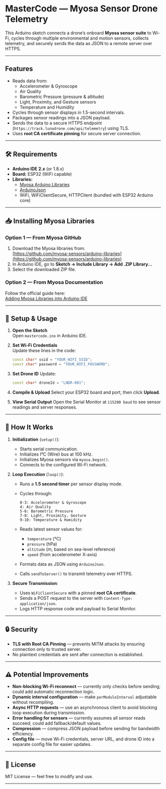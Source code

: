 

# MasterCode — Myosa Sensor Drone Telemetry

This Arduino sketch connects a drone’s onboard **Myosa sensor suite** to Wi-Fi, cycles through multiple environmental and motion sensors, collects telemetry, and securely sends the data as JSON to a remote server over HTTPS.

---

## Features
- Reads data from:
  - Accelerometer & Gyroscope
  - Air Quality
  - Barometric Pressure (pressure & altitude)
  - Light, Proximity, and Gesture sensors
  - Temperature and Humidity
- Cycles through sensor displays in 1.5-second intervals.
- Packages sensor readings into a JSON payload.
- Sends the data to a secure HTTPS endpoint (`https://track.lunadrone.com/api/telemetry`) using TLS.
- Uses **root CA certificate pinning** for secure server connection.

---

## 🛠 Requirements

- **Arduino IDE 2.x** (or 1.8.x)
- **Board:** ESP32 (WiFi capable)
- **Libraries:**
  - [Myosa Arduino Libraries](https://github.com/myosa-sensors/arduino-libraries)
  - [ArduinoJson](https://arduinojson.org/)
  - WiFi, WiFiClientSecure, HTTPClient (bundled with ESP32 Arduino core)

---

## 📥 Installing Myosa Libraries

### Option 1 — From Myosa GitHub
1. Download the Myosa libraries from:  
   [https://github.com/myosa-sensors/arduino-libraries](https://github.com/myosa-sensors/arduino-libraries)
2. In Arduino IDE, go to **Sketch → Include Library → Add .ZIP Library…**
3. Select the downloaded ZIP file.

### Option 2 — From Myosa Documentation  
Follow the official guide here:  
[Adding Myosa Libraries into Arduino IDE](https://wiki.myosa-sensors.org/docs/getting-started/software-setup/adding-myosa-libraries-into-arduino-ide)

---

## 🚀 Setup & Usage

1. **Open the Sketch**  
   Open `mastercode.ino` in Arduino IDE.

2. **Set Wi-Fi Credentials**  
   Update these lines in the code:
   ```cpp
   const char* ssid = "YOUR_WIFI_SSID";
   const char* password = "YOUR_WIFI_PASSWORD";
   ````

3. **Set Drone ID**
   Update:

   ```cpp
   const char* droneId = "LNDR-001";
   ```

4. **Compile & Upload**
   Select your ESP32 board and port, then click **Upload**.

5. **View Serial Output**
   Open the Serial Monitor at `115200 baud` to see sensor readings and server responses.

---

## 📡 How It Works

1. **Initialization** (`setup()`):

   * Starts serial communication.
   * Initializes I²C (Wire) bus at 100 kHz.
   * Initializes Myosa sensors via `myosa.begin()`.
   * Connects to the configured Wi-Fi network.

2. **Loop Execution** (`loop()`):

   * Runs a **1.5 second timer** per sensor display mode.
   * Cycles through:

     ```
     0-3: Accelerometer & Gyroscope
     4: Air Quality
     5-6: Barometric Pressure
     7-8: Light, Proximity, Gesture
     9-10: Temperature & Humidity
     ```
   * Reads latest sensor values for:

     * `temperature` (°C)
     * `pressure` (hPa)
     * `altitude` (m, based on sea-level reference)
     * `speed` (from accelerometer X-axis)
   * Formats data as JSON using `ArduinoJson`.
   * Calls `sendToServer()` to transmit telemetry over HTTPS.

3. **Secure Transmission**:

   * Uses `WiFiClientSecure` with a pinned **root CA certificate**.
   * Sends a POST request to the server with `Content-Type: application/json`.
   * Logs HTTP response code and payload to Serial Monitor.

---

## 🔒 Security

* **TLS with Root CA Pinning** — prevents MITM attacks by ensuring connection only to trusted server.
* No plaintext credentials are sent after connection is established.

---

## ⚠ Potential Improvements

* **Non-blocking Wi-Fi reconnect** — currently only checks before sending; could add automatic reconnection logic.
* **Dynamic interval configuration** — make `perModuleInterval` adjustable without recompiling.
* **Async HTTP requests** — use an asynchronous client to avoid blocking loop execution during transmission.
* **Error handling for sensors** — currently assumes all sensor reads succeed; could add fallback/default values.
* **Compression** — compress JSON payload before sending for bandwidth efficiency.
* **Config file** — move Wi-Fi credentials, server URL, and drone ID into a separate config file for easier updates.

---

## 📄 License

MIT License — feel free to modify and use.

---
